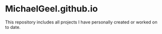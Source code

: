 # MichaelGeel.github.io
This repository includes all projects I have personally created or worked on to date.

